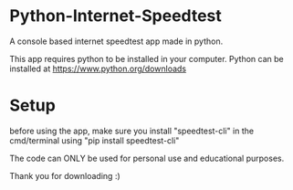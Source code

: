 # Python-Internet-Speedtest
A console based internet speedtest app made in python. 

This app requires python to be installed in your computer. Python can be installed at https://www.python.org/downloads

# Setup
before using the app, make sure you install "speedtest-cli" in the cmd/terminal using "pip install speedtest-cli"

The code can ONLY be used for personal use and educational purposes.

Thank you for downloading :)

